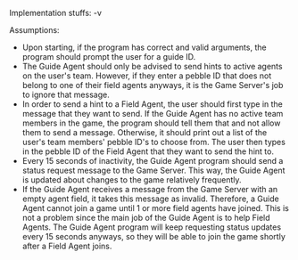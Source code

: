 

Implementation stuffs:
-v





Assumptions:
  - Upon starting, if the program has correct and valid arguments, the program should
    prompt the user for a guide ID.
  - The Guide Agent should only be advised to send hints to active agents on the user's
    team. However, if they enter a pebble ID that does not belong to one of their field
    agents anyways, it is the Game Server's job to ignore that message.
  - In order to send a hint to a Field Agent, the user should first type in the message
    that they want to send. If the Guide Agent has no active team members in the game,
    the program should tell them that and not allow them to send a message. Otherwise,
    it should print out a list of the user's team members' pebble ID's to choose from.
    The user then types in the pebble ID of the Field Agent that they want to send the
    hint to.
  - Every 15 seconds of inactivity, the Guide Agent program should send a
    status request message to the Game Server. This way, the Guide Agent is
    updated about changes to the game relatively frequently.
  - If the Guide Agent receives a message from the Game Server with an empty
    agent field, it takes this message as invalid. Therefore, a Guide Agent
    cannot join a game until 1 or more field agents have joined. This is not a
    problem since the main job of the Guide Agent is to help Field Agents. The
    Guide Agent program will keep requesting status updates every 15 seconds
    anyways, so they will be able to join the game shortly after a Field Agent
    joins.